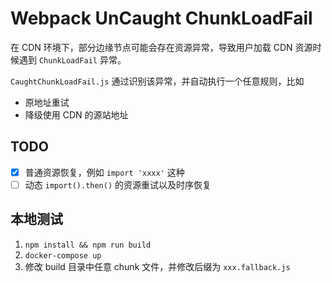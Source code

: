 # Webpack UnCaught ChunkLoadFail

在 CDN 环境下，部分边缘节点可能会存在资源异常，导致用户加载 CDN 资源时候遇到 `ChunkLoadFail` 异常。

`CaughtChunkLoadFail.js` 通过识别该异常，并自动执行一个任意规则，比如

- 原地址重试
- 降级使用 CDN 的源站地址

## TODO

- [x] 普通资源恢复，例如 `import 'xxxx'` 这种
- [ ] 动态 `import().then()` 的资源重试以及时序恢复

## 本地测试

1. `npm install && npm run build` 
2. `docker-compose up`
3. 修改 build 目录中任意 chunk 文件，并修改后缀为 `xxx.fallback.js`
